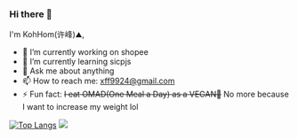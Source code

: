 ### Hi there 👋

I'm KohHom(许峰)⛰️,

- 🔭 I’m currently working on shopee
- 🌱 I’m currently learning sicpjs
- 💬 Ask me about anything
- 📫 How to reach me: xff9924@gmail.com
- ⚡ Fun fact: ~~I eat OMAD(One Meal a Day) as a VEGAN🥬~~ No more because I want to increase my weight lol

[![Top Langs](https://github-readme-stats.vercel.app/api/top-langs/?username=clean99&exclude_repo=sicp,clean99.github.io)](https://github.com/anuraghazra/github-readme-stats)
![](https://komarev.com/ghpvc/?username=clean99)
